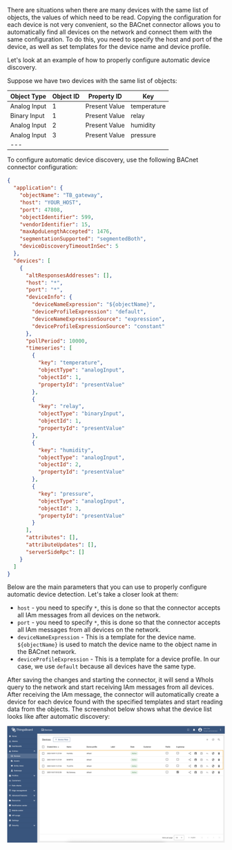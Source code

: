 There are situations when there are many devices with the same list of objects, the values of which need to be read.
Copying the configuration for each device is not very convenient, so the BACnet connector allows you to automatically
find all devices on the network and connect them with the same configuration. To do this, you need to specify the host
and port of the device, as well as set templates for the device name and device profile.

Let's look at an example of how to properly configure automatic device discovery. 

Suppose we have two devices with the same list of objects:

| Object Type  | Object ID | Property ID   | Key         |
|--------------|-----------|---------------|-------------|
| Analog Input | 1         | Present Value | temperature |
| Binary Input | 1         | Present Value | relay       |
| Analog Input | 2         | Present Value | humidity    |
| Analog Input | 3         | Present Value | pressure    |
| ---          |           |               |             |

To configure automatic device discovery, use the following BACnet connector configuration:

```json
{
  "application": {
    "objectName": "TB_gateway",
    "host": "YOUR_HOST",
    "port": 47808,
    "objectIdentifier": 599,
    "vendorIdentifier": 15,
    "maxApduLengthAccepted": 1476,
    "segmentationSupported": "segmentedBoth",
    "deviceDiscoveryTimeoutInSec": 5
  },
  "devices": [
    {
      "altResponsesAddresses": [],
      "host": "*",
      "port": "*",
      "deviceInfo": {
        "deviceNameExpression": "${objectName}",
        "deviceProfileExpression": "default",
        "deviceNameExpressionSource": "expression",
        "deviceProfileExpressionSource": "constant"
      },
      "pollPeriod": 10000,
      "timeseries": [
        {
          "key": "temperature",
          "objectType": "analogInput",
          "objectId": 1,
          "propertyId": "presentValue"
        },
        {
          "key": "relay",
          "objectType": "binaryInput",
          "objectId": 1,
          "propertyId": "presentValue"
        },
        {
          "key": "humidity",
          "objectType": "analogInput",
          "objectId": 2,
          "propertyId": "presentValue"
        },
        {
          "key": "pressure",
          "objectType": "analogInput",
          "objectId": 3,
          "propertyId": "presentValue"
        }
      ],
      "attributes": [],
      "attributeUpdates": [],
      "serverSideRpc": []
    }
  ]
}
```

Below are the main parameters that you can use to properly configure automatic device detection. Let's take a closer 
look at them:

- `host` - you need to specify `*`, this is done so that the connector accepts all IAm messages from all devices on the
  network.
- `port` - you need to specify `*`, this is done so that the connector accepts all IAm messages from all devices on the
  network.
- `deviceNameExpression` - This is a template for the device name. `${objectName}` is used to match the device name to
  the object name in the BACnet network.
- `deviceProfileExpression` - This is a template for a device profile. In our case, we use `default` because all devices
  have the same type.

After saving the changes and starting the connector, it will send a WhoIs query to the network and start receiving IAm 
messages from all devices. After receiving the IAm message, the connector will automatically create a device for each 
device found with the specified templates and start reading data from the objects. The screenshot below shows what the 
device list looks like after automatic discovery:

![image](/images/gateway/bacnet-connector/examples/discovered-devices-overview.png)
